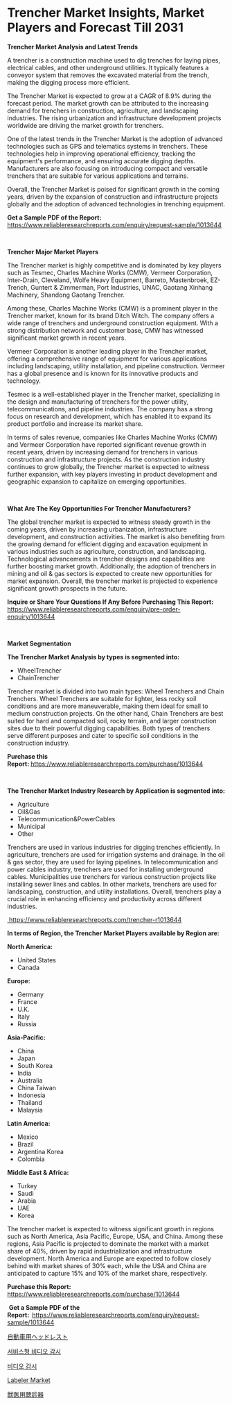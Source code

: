 <p><h1>Trencher Market Insights, Market Players and Forecast Till 2031</h1></p><p><strong>Trencher Market Analysis and Latest Trends</strong></p>
<p><p>A trencher is a construction machine used to dig trenches for laying pipes, electrical cables, and other underground utilities. It typically features a conveyor system that removes the excavated material from the trench, making the digging process more efficient.</p><p>The Trencher Market is expected to grow at a CAGR of 8.9% during the forecast period. The market growth can be attributed to the increasing demand for trenchers in construction, agriculture, and landscaping industries. The rising urbanization and infrastructure development projects worldwide are driving the market growth for trenchers.</p><p>One of the latest trends in the Trencher Market is the adoption of advanced technologies such as GPS and telematics systems in trenchers. These technologies help in improving operational efficiency, tracking the equipment's performance, and ensuring accurate digging depths. Manufacturers are also focusing on introducing compact and versatile trenchers that are suitable for various applications and terrains.</p><p>Overall, the Trencher Market is poised for significant growth in the coming years, driven by the expansion of construction and infrastructure projects globally and the adoption of advanced technologies in trenching equipment.</p></p>
<p><strong>Get a Sample PDF of the Report:&nbsp;</strong> <a href="https://www.reliableresearchreports.com/enquiry/request-sample/1013644">https://www.reliableresearchreports.com/enquiry/request-sample/1013644</a></p>
<p>&nbsp;</p>
<p><strong>Trencher Major Market Players</strong></p>
<p><p>The Trencher market is highly competitive and is dominated by key players such as Tesmec, Charles Machine Works (CMW), Vermeer Corporation, Inter-Drain, Cleveland, Wolfe Heavy Equipment, Barreto, Mastenbroek, EZ-Trench, Guntert & Zimmerman, Port Industries, UNAC, Gaotang Xinhang Machinery, Shandong Gaotang Trencher.</p><p>Among these, Charles Machine Works (CMW) is a prominent player in the Trencher market, known for its brand Ditch Witch. The company offers a wide range of trenchers and underground construction equipment. With a strong distribution network and customer base, CMW has witnessed significant market growth in recent years.</p><p>Vermeer Corporation is another leading player in the Trencher market, offering a comprehensive range of equipment for various applications including landscaping, utility installation, and pipeline construction. Vermeer has a global presence and is known for its innovative products and technology.</p><p>Tesmec is a well-established player in the Trencher market, specializing in the design and manufacturing of trenchers for the power utility, telecommunications, and pipeline industries. The company has a strong focus on research and development, which has enabled it to expand its product portfolio and increase its market share.</p><p>In terms of sales revenue, companies like Charles Machine Works (CMW) and Vermeer Corporation have reported significant revenue growth in recent years, driven by increasing demand for trenchers in various construction and infrastructure projects. As the construction industry continues to grow globally, the Trencher market is expected to witness further expansion, with key players investing in product development and geographic expansion to capitalize on emerging opportunities.</p></p>
<p>&nbsp;</p>
<p><strong>What Are The Key Opportunities For Trencher Manufacturers?</strong></p>
<p><p>The global trencher market is expected to witness steady growth in the coming years, driven by increasing urbanization, infrastructure development, and construction activities. The market is also benefiting from the growing demand for efficient digging and excavation equipment in various industries such as agriculture, construction, and landscaping. Technological advancements in trencher designs and capabilities are further boosting market growth. Additionally, the adoption of trenchers in mining and oil & gas sectors is expected to create new opportunities for market expansion. Overall, the trencher market is projected to experience significant growth prospects in the future.</p></p>
<p><strong>Inquire or Share Your Questions If Any Before Purchasing This Report:</strong> <a href="https://www.reliableresearchreports.com/enquiry/pre-order-enquiry/1013644">https://www.reliableresearchreports.com/enquiry/pre-order-enquiry/1013644</a></p>
<p>&nbsp;</p>
<p><strong>Market Segmentation</strong></p>
<p><strong>The Trencher Market Analysis by types is segmented into:</strong></p>
<p><ul><li>WheelTrencher</li><li>ChainTrencher</li></ul></p>
<p><p>Trencher market is divided into two main types: Wheel Trenchers and Chain Trenchers. Wheel Trenchers are suitable for lighter, less rocky soil conditions and are more maneuverable, making them ideal for small to medium construction projects. On the other hand, Chain Trenchers are best suited for hard and compacted soil, rocky terrain, and larger construction sites due to their powerful digging capabilities. Both types of trenchers serve different purposes and cater to specific soil conditions in the construction industry.</p></p>
<p><strong>Purchase this Report:&nbsp;</strong><a href="https://www.reliableresearchreports.com/purchase/1013644">https://www.reliableresearchreports.com/purchase/1013644</a></p>
<p>&nbsp;</p>
<p><strong>The Trencher Market Industry Research by Application is segmented into:</strong></p>
<p><ul><li>Agriculture</li><li>Oil&Gas</li><li>Telecommunication&PowerCables</li><li>Municipal</li><li>Other</li></ul></p>
<p><p>Trenchers are used in various industries for digging trenches efficiently. In agriculture, trenchers are used for irrigation systems and drainage. In the oil & gas sector, they are used for laying pipelines. In telecommunication and power cables industry, trenchers are used for installing underground cables. Municipalities use trenchers for various construction projects like installing sewer lines and cables. In other markets, trenchers are used for landscaping, construction, and utility installations. Overall, trenchers play a crucial role in enhancing efficiency and productivity across different industries.</p></p>
<p><a href="https://www.reliableresearchreports.com/trencher-r1013644">&nbsp;https://www.reliableresearchreports.com/trencher-r1013644</a></p>
<p><strong>In terms of Region, the Trencher Market Players available by Region are:</strong></p>
<p>
    <p> <strong> North America: </strong>
        <ul>
            <li>United States</li>
            <li>Canada</li>
        </ul>
        </p> 
    <p> <strong> Europe: </strong>
        <ul>
            <li>Germany</li>
            <li>France</li>
            <li>U.K.</li>
            <li>Italy</li>
            <li>Russia</li>
        </ul>
        </p> 
    <p> <strong> Asia-Pacific: </strong>
        <ul>
            <li>China</li>
            <li>Japan</li>
            <li>South Korea</li>
            <li>India</li>
            <li>Australia</li>
            <li>China Taiwan</li>
            <li>Indonesia</li>
            <li>Thailand</li>
            <li>Malaysia</li>
        </ul>
        </p> 
    <p> <strong> Latin America: </strong>
        <ul>
            <li>Mexico</li>
            <li>Brazil</li>
            <li>Argentina Korea</li>
            <li>Colombia</li>
        </ul>
        </p> 
    <p> <strong> Middle East & Africa: </strong>
        <ul>
            <li>Turkey</li>
            <li>Saudi</li>
            <li>Arabia</li>
            <li>UAE</li>
            <li>Korea</li>
        </ul>
    </p>
    </p>
<p><p>The trencher market is expected to witness significant growth in regions such as North America, Asia Pacific, Europe, USA, and China. Among these regions, Asia Pacific is projected to dominate the market with a market share of 40%, driven by rapid industrialization and infrastructure development. North America and Europe are expected to follow closely behind with market shares of 30% each, while the USA and China are anticipated to capture 15% and 10% of the market share, respectively.</p></p>
<p><strong>Purchase this Report: </strong><a href="https://www.reliableresearchreports.com/purchase/1013644">https://www.reliableresearchreports.com/purchase/1013644</a></p>
<p>&nbsp;<strong>Get a Sample PDF of the Report:&nbsp;&nbsp;</strong><a href="https://www.reliableresearchreports.com/enquiry/request-sample/1013644">https://www.reliableresearchreports.com/enquiry/request-sample/1013644</a></p>
<p><strong></strong></p>
<p><p><a href="https://medium.com/@maureenbiologist34/%E8%87%AA%E5%8B%95%E8%BB%8A%E7%94%A8%E3%83%98%E3%83%83%E3%83%89%E3%83%AC%E3%82%B9%E3%83%88%E5%B8%82%E5%A0%B4%E3%81%AE%E3%82%B7%E3%82%A7%E3%82%A2%E3%81%AE%E9%80%B2%E5%8C%96%E3%81%A8%E5%B8%82%E5%A0%B4%E6%88%90%E9%95%B7%E3%83%88%E3%83%AC%E3%83%B3%E3%83%892024%E5%B9%B4%E3%81%8B%E3%82%892031%E5%B9%B4%E3%81%BE%E3%81%A7-6ecb3f6569f9">自動車用ヘッドレスト</a></p><p><a href="https://github.com/vsap75a286l/Market-Research-Report-List-1/blob/main/858215620752.md">서비스형 비디오 감시</a></p><p><a href="https://github.com/Maeennan456456/Market-Research-Report-List-1/blob/main/236303620753.md">비디오 감시</a></p><p><a href="https://github.com/pjcfca/Market-Research-Report-List-2/blob/main/labeler-market.md">Labeler Market</a></p><p><a href="https://github.com/joaejkdzgyljvo6/Market-Research-Report-List-1/blob/main/863263922626.md">獣医用聴診器</a></p></p>